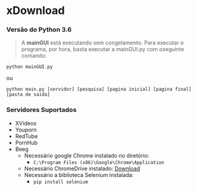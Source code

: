 # xDownload
### Versão do Python 3.6
>A **mainGUI** está executando sem congelamento.
>Para executar o programa, por hora, basta executar a mainGUI.py 
>com oseguinte comando:

`python mainGUI.py` 

ou

`python main.py [servidor] [pesquisa] [pagina inicial] [pagina final] [pasta de saida]`

### Servidores Suportados
- XVideos
- Youporn
- RedTube
- PornHub
- Beeg
    - Necessário google Chrome instalado no diretório:
        - `C:\Program Files (x86)\Google\Chrome\Application`
    - Necessário ChromeDrive instalado: [Download](http://chromedriver.chromium.org/downloads)
    - Necessário a biblioteca Selenium instalada:
        - `pip install selenium`